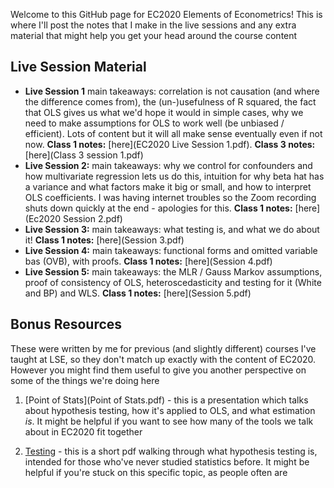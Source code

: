 Welcome to this GitHub page for EC2020 Elements of Econometrics! This is where I'll post the notes that I make in the live sessions and any extra material that might help you get your head around the course content

## Live Session Material
* **Live Session 1** main takeaways: correlation is not causation (and where the difference comes from), the (un-)usefulness of R squared, the fact that OLS gives us what we'd hope it would in simple cases, why we need to make assumptions for OLS to work well (be unbiased / efficient). Lots of content but it will all make sense eventually even if not now. **Class 1 notes:** [here](EC2020 Live Session 1.pdf). **Class 3 notes:** [here](Class 3 session 1.pdf)
* **Live Session 2:** main takeaways: why we control for confounders and how multivariate regression lets us do this, intuition for why beta hat has a variance and what factors make it big or small, and how to interpret OLS coefficients. I was having internet troubles so the Zoom recording shuts down quickly at the end - apologies for this.  **Class 1 notes:** [here](Ec2020 Session 2.pdf)
* **Live Session 3:** main takeaways: what testing is, and what we do about it! **Class 1 notes:** [here](Session 3.pdf)
* **Live Session 4:**  main takeaways: functional forms and omitted variable bas (OVB), with proofs. **Class 1 notes:** [here](Session 4.pdf)
* **Live Session 5:**  main takeaways: the MLR / Gauss Markov assumptions, proof of consistency of OLS, heteroscedasticity and testing for it (White and BP) and WLS. **Class 1 notes:** [here](Session 5.pdf)


## Bonus Resources
These were written by me for previous (and slightly different) courses I've taught at LSE, so they don't match up exactly with the content of EC2020. However you might find them useful to give you another perspective on some of the things we're doing here

1. [Point of Stats](Point of Stats.pdf) - this is a presentation which talks about hypothesis testing, how it's applied to OLS, and what estimation _is_. It might be helpful if you want to see how many of the tools we talk about in EC2020 fit together

2. [Testing](q4q.pdf) - this is a short pdf walking through what hypothesis testing is, intended for those who've never studied statistics before. It might be helpful if you're stuck on this specific topic, as people often are
